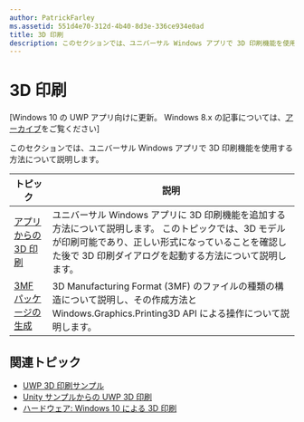 ```yaml
---
author: PatrickFarley
ms.assetid: 551d4e70-312d-4b40-8d3e-336ce934e0ad
title: 3D 印刷
description: このセクションでは、ユニバーサル Windows アプリで 3D 印刷機能を使用する方法について説明します。
---
```

# 3D 印刷

\[Windows 10 の UWP アプリ向けに更新。 Windows 8.x の記事については、[アーカイブ](http://go.microsoft.com/fwlink/p/?linkid=619132)をご覧ください\]

このセクションでは、ユニバーサル Windows アプリで 3D 印刷機能を使用する方法について説明します。

| トピック | 説明 | 
|-------|-------------|
| [アプリからの 3D 印刷](3d-print-from-app.md) | ユニバーサル Windows アプリに 3D 印刷機能を追加する方法について説明します。 このトピックでは、3D モデルが印刷可能であり、正しい形式になっていることを確認した後で 3D 印刷ダイアログを起動する方法について説明します。 |
| [3MF パッケージの生成](generate-3mf.md) | 3D Manufacturing Format (3MF) のファイルの種類の構造について説明し、その作成方法と Windows.Graphics.Printing3D API による操作について説明します。 |

## 関連トピック

* [UWP 3D 印刷サンプル](https://github.com/Microsoft/Windows-universal-samples/tree/master/Samples/3DPrinting)
* [Unity サンプルからの UWP 3D 印刷](https://github.com/Microsoft/Windows-universal-samples/tree/master/Samples/3DPrintingFromUnity)
* [ハードウェア: Windows 10 による 3D 印刷](https://msdn.microsoft.com/en-us/windows/hardware/bg183398.aspx)
 



<!--HONumber=May16_HO2-->


